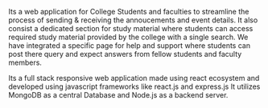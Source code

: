 Its a web application for College Students and faculties to streamline the process of sending & receiving the annoucements and event details. It also consist a dedicated section for study material where students can access required study material provided by the college with a single search. We have integrated a specific page for help and support where students can post there query and expect answers from fellow students and faculty members.

Its a full stack responsive web application made using react ecosystem and developed using javascript frameworks like react.js and express.js It utilizes MongoDB as a central Database and Node.js as a backend server.